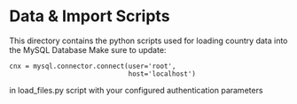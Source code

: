 # Data & Import Scripts

This directory contains the python scripts used for loading country data into the MySQL Database
Make sure to update:

```
cnx = mysql.connector.connect(user='root',
                              host='localhost')
```
in load_files.py script with your configured authentication parameters
